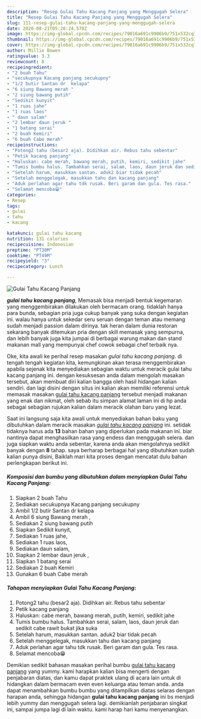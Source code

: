 ```yaml
---
description: "Resep Gulai Tahu Kacang Panjang yang Menggugah Selera"
title: "Resep Gulai Tahu Kacang Panjang yang Menggugah Selera"
slug: 111-resep-gulai-tahu-kacang-panjang-yang-menggugah-selera
date: 2020-08-21T05:28:24.570Z
image: https://img-global.cpcdn.com/recipes/79016a691c9906b9/751x532cq70/gulai-tahu-kacang-panjang-foto-resep-utama.jpg
thumbnail: https://img-global.cpcdn.com/recipes/79016a691c9906b9/751x532cq70/gulai-tahu-kacang-panjang-foto-resep-utama.jpg
cover: https://img-global.cpcdn.com/recipes/79016a691c9906b9/751x532cq70/gulai-tahu-kacang-panjang-foto-resep-utama.jpg
author: Millie Bowen
ratingvalue: 3.3
reviewcount: 8
recipeingredient:
- "2 buah Tahu"
- "secukupnya Kacang panjang secukupny"
- "1/2 butir Santan dr  kelapa"
- "6 siung Bawang merah "
- "2 siung bawang putih"
- "Sedikit kunyit"
- "1 ruas jahe"
- "1 ruas laos"
- " daun salam"
- "2 lembar daun jeruk "
- "1 batang serai"
- "2 buah Kemiri"
- "6 buah Cabe merah"
recipeinstructions:
- "Potong2 tahu (besar2 aja). Didihkan air. Rebus tahu sebentar"
- "Petik kacang panjang"
- "Haluskan: cabe merah, bawang merah, putih, kemiri, sedikit jahe"
- "Tumis bumbu halus. Tambahkan serai, salam, laos, daun jeruk dan sedikit cabe rawit bukat jika suka"
- "Setelah harum, masukkan santan. aduk2 biar tidak pecah"
- "Setelah menggelegak, masukkan tahu dan kacang panjang"
- "Aduk perlahan agar tahu tdk rusak. Beri garam dan gula. Tes rasa."
- "Selamat mencoba😁"
categories:
- Resep
tags:
- gulai
- tahu
- kacang

katakunci: gulai tahu kacang 
nutrition: 131 calories
recipecuisine: Indonesian
preptime: "PT30M"
cooktime: "PT49M"
recipeyield: "3"
recipecategory: Lunch

---
```



![Gulai Tahu Kacang Panjang](https://img-global.cpcdn.com/recipes/79016a691c9906b9/751x532cq70/gulai-tahu-kacang-panjang-foto-resep-utama.jpg)

<b><i>gulai tahu kacang panjang</i></b>, Memasak bisa menjadi bentuk kegemaran yang menggembirakan dilakukan oleh bermacam orang. tidaklah hanya para bunda, sebagian pria juga cukup banyak yang suka dengan kegiatan ini. walau hanya untuk sekedar seru seruan dengan teman atau memang sudah menjadi passion dalam dirinya. tak heran dalam dunia restoran sekarang banyak ditemukan pria dengan skill memasak yang sempurna, dan lebih banyak juga kita jumpai di berbagai warung makan dan stand makanan mall yang mempunyai chef cowok sebagai chef terbaik nya.

Oke, kita awali ke perihal resep masakan <i>gulai tahu kacang panjang</i>. di tengah tengah kegiatan kita, kemungkinan akan terasa menggembirakan apabila sejenak kita menyediakan sebagian waktu untuk meracik gulai tahu kacang panjang ini. dengan kesuksesan anda dalam mengolah masakan tersebut, akan membuat diri kalian bangga oleh hasil hidangan kalian sendiri. dan lagi disini dengan situs ini kalian akan memiliki referensi untuk memasak masakan <u>gulai tahu kacang panjang</u> tersebut menjadi makanan yang enak dan nikmat, oleh sebab itu simpan alamat laman ini di hp anda sebagai sebagian rujukan kalian dalam meracik olahan baru yang lezat.




Saat ini langsung saja kita awali untuk menyediakan bahan baku yang dibutuhkan dalam meracik masakan <u><i>gulai tahu kacang panjang</i></u> ini. setidak tidaknya harus ada <b>13</b> bahan bahan yang diperlukan pada makanan ini. biar nantinya dapat menghasilkan rasa yang endess dan menggugah selera. dan juga siapkan waktu anda sebentar, karena anda akan mengolahnya sedikit banyak dengan <b>8</b> tahap. saya berharap berbagai hal yang dibutuhkan sudah kalian punya disini, Baiklah mari kita proses dengan mencatat dulu bahan perlengkapan berikut ini.

<!--inarticleads1-->

##### Komposisi dan bumbu yang dibutuhkan dalam menyiapkan Gulai Tahu Kacang Panjang:

1. Siapkan 2 buah Tahu
1. Sediakan secukupnya Kacang panjang secukupny
1. Ambil 1/2 butir Santan dr  kelapa
1. Ambil 6 siung Bawang merah ,
1. Sediakan 2 siung bawang putih
1. Siapkan Sedikit kunyit,
1. Sediakan 1 ruas jahe,
1. Sediakan 1 ruas laos,
1. Sediakan  daun salam,
1. Siapkan 2 lembar daun jeruk ,
1. Siapkan 1 batang serai
1. Sediakan 2 buah Kemiri
1. Gunakan 6 buah Cabe merah




<!--inarticleads2-->

##### Tahapan menyiapkan Gulai Tahu Kacang Panjang:

1. Potong2 tahu (besar2 aja). Didihkan air. Rebus tahu sebentar
1. Petik kacang panjang
1. Haluskan: cabe merah, bawang merah, putih, kemiri, sedikit jahe
1. Tumis bumbu halus. Tambahkan serai, salam, laos, daun jeruk dan sedikit cabe rawit bukat jika suka
1. Setelah harum, masukkan santan. aduk2 biar tidak pecah
1. Setelah menggelegak, masukkan tahu dan kacang panjang
1. Aduk perlahan agar tahu tdk rusak. Beri garam dan gula. Tes rasa.
1. Selamat mencoba😁




Demikian sedikit bahasan masakan perihal bumbu <u>gulai tahu kacang panjang</u> yang yummy. kami harapkan kalian bisa mengerti dengan penjabaran diatas, dan kamu dapat praktek ulang di acara lain untuk di hidangkan dalam bermacam even even keluarga atau teman anda. anda dapat menambahkan bumbu bumbu yang ditampilkan diatas selaras dengan harapan anda, sehingga hidangan <b>gulai tahu kacang panjang</b> ini bs menjadi lebih yummy dan menggugah selera lagi. demikianlah penjabaran singkat ini, sampai jumpa lagi di lain waktu. kami harap hari kamu menyenangkan.
